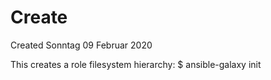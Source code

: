 # Create
Created Sonntag 09 Februar 2020

This creates a role filesystem hierarchy:
$ ansible-galaxy init <role name>

